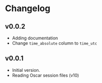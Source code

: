 # Changelog

## v0.0.2

* Adding documentation
* Change `time_absolute` column to `time_utc`

## v0.0.1

* Initial version. 
* Reading Oscar session files (v10)